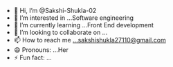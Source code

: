 - 👋 Hi, I’m @Sakshi-Shukla-02
- 👀 I’m interested in ...Software engineering 
- 🌱 I’m currently learning ...Front End development 
- 💞️ I’m looking to collaborate on ...
- 📫 How to reach me ...sakshishukla27110@gmail.com
- 😄 Pronouns: ...Her
- ⚡ Fun fact: ...

<!---
Sakshi-Shukla-02/Sakshi-Shukla-02 is a ✨ special ✨ repository because its `README.md` (this file) appears on your GitHub profile.
You can click the Preview link to take a look at your changes.
--->
